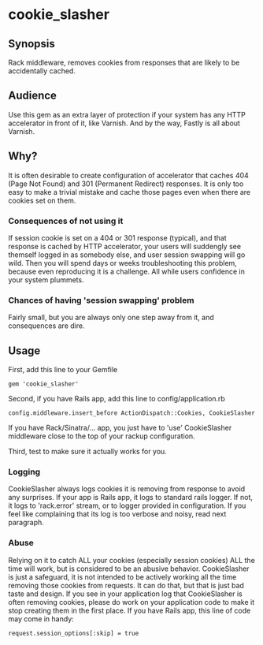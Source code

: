 # cookie_slasher

## Synopsis

Rack middleware, removes cookies from responses that are likely to be accidentally cached.

## Audience

Use this gem as an extra layer of protection if your system has any HTTP
accelerator in front of it, like Varnish. And by the way, Fastly is all
about Varnish.

## Why?

It is often desirable to create configuration of accelerator that caches 404
(Page Not Found) and 301 (Permanent Redirect) responses. It is only too
easy to make a trivial mistake and cache those pages even when there are
cookies set on them.

### Consequences of not using it

If session cookie is set on a 404 or 301 response (typical), and that
response is cached by HTTP accelerator, your users will suddengly see
themself logged in as somebody else, and user session swapping will go
wild. Then you will spend days or weeks troubleshooting this problem,
because even reproducing it is a challenge. All while users confidence
in your system plummets.

### Chances of having 'session swapping' problem

Fairly small, but you are always only one step away from it, and
consequences are dire.

## Usage

First, add this line to your Gemfile

    gem 'cookie_slasher'

Second, if you have Rails app, add this line to config/application.rb

    config.middleware.insert_before ActionDispatch::Cookies, CookieSlasher

If you have Rack/Sinatra/... app, you just have to 'use' CookieSlasher
middleware close to the top of your rackup configuration.

Third, test to make sure it actually works for you.

### Logging

CookieSlasher always logs cookies it is removing from response to avoid
any surprises. If your app is Rails app, it logs to standard rails
logger. If not, it logs to 'rack.error' stream, or to logger provided in
configuration. If you feel like complaining that its log is too verbose
and noisy, read next paragraph.

### Abuse

Relying on it to catch ALL your cookies (especially session cookies) ALL
the time will work, but is considered to be an abusive behavior.
CookieSlasher is just a safeguard, it is not intended to be actively
working all the time removing those cookies from requests. It can do
that, but that is just bad taste and design. If you see in your
application log that CookieSlasher is often removing cookies, please do work
on your application code to make it stop creating them in the first
place. If you have Rails app, this line of code may come in handy:

    request.session_options[:skip] = true
